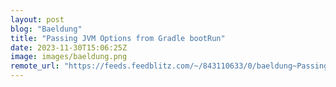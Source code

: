 ```yaml
---
layout: post
blog: "Baeldung"
title: "Passing JVM Options from Gradle bootRun"
date: 2023-11-30T15:06:25Z
image: images/baeldung.png
remote_url: "https://feeds.feedblitz.com/~/843110633/0/baeldung~Passing-JVM-Options-from-Gradle-bootRun"
---
```


